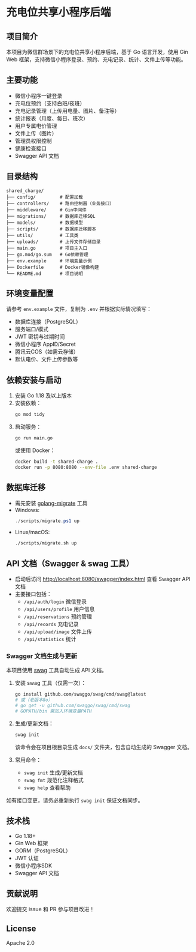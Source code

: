 # 充电位共享小程序后端

## 项目简介

本项目为微信群场景下的充电位共享小程序后端，基于 Go 语言开发，使用 Gin Web 框架，支持微信小程序登录、预约、充电记录、统计、文件上传等功能。

## 主要功能
- 微信小程序一键登录
- 充电位预约（支持白班/夜班）
- 充电记录管理（上传用电量、图片、备注等）
- 统计报表（月度、每日、班次）
- 用户专属电价管理
- 文件上传（图片）
- 管理员权限控制
- 健康检查接口
- Swagger API 文档

## 目录结构
```
shared_charge/
├── config/         # 配置加载
├── controllers/    # 路由控制器（业务接口）
├── middleware/     # Gin中间件
├── migrations/     # 数据库迁移SQL
├── models/         # 数据模型
├── scripts/        # 数据库迁移脚本
├── utils/          # 工具类
├── uploads/        # 上传文件存储目录
├── main.go         # 项目主入口
├── go.mod/go.sum   # Go依赖管理
├── env.example     # 环境变量示例
├── Dockerfile      # Docker镜像构建
└── README.md       # 项目说明
```

## 环境变量配置
请参考 `env.example` 文件，复制为 `.env` 并根据实际情况填写：
- 数据库连接（PostgreSQL）
- 服务端口/模式
- JWT 密钥与过期时间
- 微信小程序 AppID/Secret
- 腾讯云COS（如需云存储）
- 默认电价、文件上传参数等

## 依赖安装与启动
1. 安装 Go 1.18 及以上版本
2. 安装依赖：
   ```bash
   go mod tidy
   ```
3. 启动服务：
   ```bash
   go run main.go
   ```
   或使用 Docker：
   ```bash
   docker build -t shared-charge .
   docker run -p 8080:8080 --env-file .env shared-charge
   ```

## 数据库迁移
- 需先安装 [golang-migrate](https://github.com/golang-migrate/migrate) 工具
- Windows:
  ```powershell
  ./scripts/migrate.ps1 up
  ```
- Linux/macOS:
  ```bash
  ./scripts/migrate.sh up
  ```

## API 文档（Swagger & swag 工具）
- 启动后访问 [http://localhost:8080/swagger/index.html](http://localhost:8080/swagger/index.html) 查看 Swagger API 文档
- 主要接口包括：
  - `/api/auth/login` 微信登录
  - `/api/users/profile` 用户信息
  - `/api/reservations` 预约管理
  - `/api/records` 充电记录
  - `/api/upload/image` 文件上传
  - `/api/statistics` 统计

### Swagger 文档生成与更新
本项目使用 [swag](https://github.com/swaggo/swag) 工具自动生成 API 文档。

1. 安装 swag 工具（仅需一次）：
   ```bash
   go install github.com/swaggo/swag/cmd/swag@latest
   # 或（老版本Go）
   # go get -u github.com/swaggo/swag/cmd/swag
   # GOPATH/bin 需加入环境变量PATH
   ```
2. 生成/更新文档：
   ```bash
   swag init
   ```
   该命令会在项目根目录生成 `docs/` 文件夹，包含自动生成的 Swagger 文档。

3. 常用命令：
   - `swag init` 生成/更新文档
   - `swag fmt` 规范化注释格式
   - `swag help` 查看帮助

如有接口变更，请务必重新执行 `swag init` 保证文档同步。

## 技术栈
- Go 1.18+
- Gin Web 框架
- GORM（PostgreSQL）
- JWT 认证
- 微信小程序SDK
- Swagger API 文档

## 贡献说明
欢迎提交 issue 和 PR 参与项目改进！

## License
Apache 2.0 

